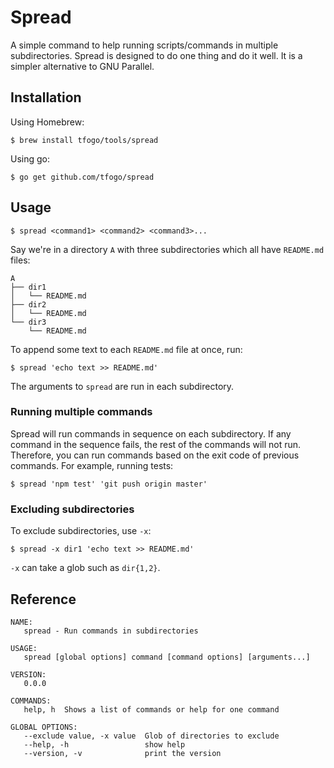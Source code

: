 # Spread

A simple command to help running scripts/commands in multiple subdirectories. Spread is designed to do one thing and do it well. It is a simpler alternative to GNU Parallel.

## Installation

Using Homebrew:

```
$ brew install tfogo/tools/spread
```

Using go:

```
$ go get github.com/tfogo/spread
```

## Usage

```
$ spread <command1> <command2> <command3>...
```

Say we're in a directory `A` with three subdirectories which all have `README.md` files:

```
A
├── dir1
│   └── README.md
├── dir2
│   └── README.md
└── dir3
    └── README.md
```

To append some text to each `README.md` file at once, run:

```
$ spread 'echo text >> README.md'
```

The arguments to `spread` are run in each subdirectory.

### Running multiple commands

Spread will run commands in sequence on each subdirectory. If any command in the sequence fails, the rest of the commands will not run. Therefore, you can run commands based on the exit code of previous commands. For example, running tests:

```
$ spread 'npm test' 'git push origin master'
```

### Excluding subdirectories

To exclude subdirectories, use `-x`:

```
$ spread -x dir1 'echo text >> README.md'
```

`-x` can take a glob such as `dir{1,2}`.

## Reference

```
NAME:
   spread - Run commands in subdirectories

USAGE:
   spread [global options] command [command options] [arguments...]

VERSION:
   0.0.0

COMMANDS:
   help, h  Shows a list of commands or help for one command

GLOBAL OPTIONS:
   --exclude value, -x value  Glob of directories to exclude
   --help, -h                 show help
   --version, -v              print the version
```
